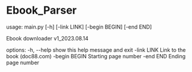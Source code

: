 # Ebook_Parser
usage: main.py [-h] [-link LINK] [-begin BEGIN] [-end END]

Ebook downloader v1_2023.08.14

options:
  -h, --help    show this help message and exit
  -link LINK    Link to the book (doc88.com)
  -begin BEGIN  Starting page number
  -end END      Ending page number
